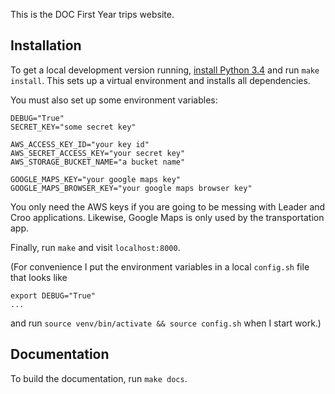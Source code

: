 This is the DOC First Year trips website.

## Installation

To get a local development version running, [install Python 3.4](https://www.python.org/downloads/) and run `make install`. This sets up a virtual environment and installs all dependencies.

You must also set up some environment variables:

    DEBUG="True"
    SECRET_KEY="some secret key"

    AWS_ACCESS_KEY_ID="your key id"
    AWS_SECRET_ACCESS_KEY="your secret key"
    AWS_STORAGE_BUCKET_NAME="a bucket name"

    GOOGLE_MAPS_KEY="your google maps key"
    GOOGLE_MAPS_BROWSER_KEY="your google maps browser key"

You only need the AWS keys if you are going to be messing with Leader and Croo applications. Likewise, Google Maps is only used by the transportation app.

Finally, run `make` and visit `localhost:8000`.

(For convenience I put the environment variables in a local `config.sh` file that looks like
    
    export DEBUG="True"
    ...

and run `source venv/bin/activate && source config.sh` when I start work.)


## Documentation

To build the documentation, run `make docs`.






